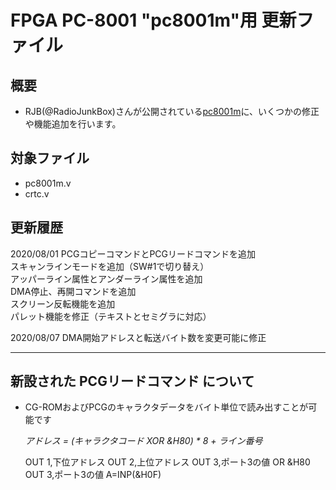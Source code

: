 
# FPGA PC-8001 "pc8001m"用 更新ファイル

## 概要
 * RJB(@RadioJunkBox)さんが公開されている[pc8001m](https://github.com/radiojunkbox/pc8001m)に、いくつかの修正や機能追加を行います。

## 対象ファイル
 * pc8001m.v
 * crtc.v

## 更新履歴

2020/08/01	PCGコピーコマンドとPCGリードコマンドを追加  
				スキャンラインモードを追加（SW#1で切り替え）  
				アッパーライン属性とアンダーライン属性を追加  
				DMA停止、再開コマンドを追加  
				スクリーン反転機能を追加  
				パレット機能を修正（テキストとセミグラに対応）  

2020/08/07	DMA開始アドレスと転送バイト数を変更可能に修正  

***

## 新設された **PCGリードコマンド** について

* CG-ROMおよびPCGのキャラクタデータをバイト単位で読み出すことが可能です

  *アドレス = (キャラクタコード XOR &H80) * 8 + ライン番号*

    OUT 1,下位アドレス
    OUT 2,上位アドレス
    OUT 3,ポート3の値 OR &H80
    OUT 3,ポート3の値
    A=INP(&H0F)

